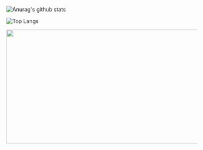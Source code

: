 
![Anurag's github stats](https://github-readme-stats.vercel.app/api?username=1m1nkim&show_icons=true&theme=tokyonight)

![Top Langs](https://github-readme-stats.vercel.app/api/top-langs/?username=1m1nkim&layout=compact&theme=dracula)

<a href="https://github.com/devxb/gitanimals">
<img
  src="https://render.gitanimals.org/farms/1m1nkim"
  width="600"
  height="300"
/>
</a>
